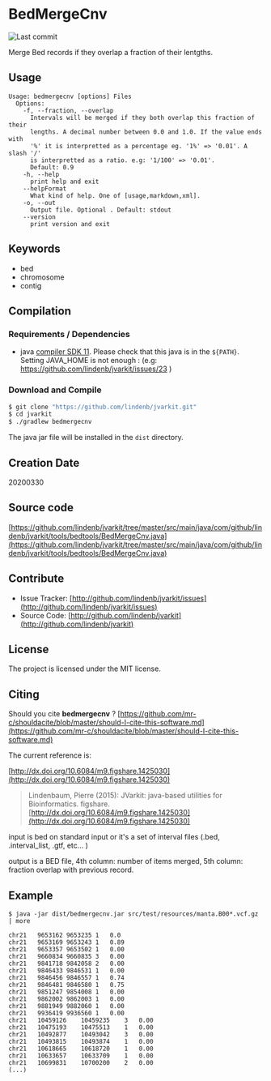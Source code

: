# BedMergeCnv

![Last commit](https://img.shields.io/github/last-commit/lindenb/jvarkit.png)

Merge Bed records if they overlap a fraction of their lentgths.


## Usage

```
Usage: bedmergecnv [options] Files
  Options:
    -f, --fraction, --overlap
      Intervals will be merged if they both overlap this fraction of their 
      lengths. A decimal number between 0.0 and 1.0. If the value ends with 
      '%' it is interpretted as a percentage eg. '1%' => '0.01'. A slash '/' 
      is interpretted as a ratio. e.g: '1/100' => '0.01'.
      Default: 0.9
    -h, --help
      print help and exit
    --helpFormat
      What kind of help. One of [usage,markdown,xml].
    -o, --out
      Output file. Optional . Default: stdout
    --version
      print version and exit

```


## Keywords

 * bed
 * chromosome
 * contig


## Compilation

### Requirements / Dependencies

* java [compiler SDK 11](https://jdk.java.net/11/). Please check that this java is in the `${PATH}`. Setting JAVA_HOME is not enough : (e.g: https://github.com/lindenb/jvarkit/issues/23 )


### Download and Compile

```bash
$ git clone "https://github.com/lindenb/jvarkit.git"
$ cd jvarkit
$ ./gradlew bedmergecnv
```

The java jar file will be installed in the `dist` directory.


## Creation Date

20200330

## Source code 

[https://github.com/lindenb/jvarkit/tree/master/src/main/java/com/github/lindenb/jvarkit/tools/bedtools/BedMergeCnv.java](https://github.com/lindenb/jvarkit/tree/master/src/main/java/com/github/lindenb/jvarkit/tools/bedtools/BedMergeCnv.java)


## Contribute

- Issue Tracker: [http://github.com/lindenb/jvarkit/issues](http://github.com/lindenb/jvarkit/issues)
- Source Code: [http://github.com/lindenb/jvarkit](http://github.com/lindenb/jvarkit)

## License

The project is licensed under the MIT license.

## Citing

Should you cite **bedmergecnv** ? [https://github.com/mr-c/shouldacite/blob/master/should-I-cite-this-software.md](https://github.com/mr-c/shouldacite/blob/master/should-I-cite-this-software.md)

The current reference is:

[http://dx.doi.org/10.6084/m9.figshare.1425030](http://dx.doi.org/10.6084/m9.figshare.1425030)

> Lindenbaum, Pierre (2015): JVarkit: java-based utilities for Bioinformatics. figshare.
> [http://dx.doi.org/10.6084/m9.figshare.1425030](http://dx.doi.org/10.6084/m9.figshare.1425030)


input is bed on standard input or it's a set of interval files (.bed, .interval_list, .gtf, etc... )

output is a BED file, 4th column: number of items merged, 5th column: fraction overlap with previous record.

## Example

```
$ java -jar dist/bedmergecnv.jar src/test/resources/manta.B00*.vcf.gz | more

chr21	9653162	9653235	1	0.0
chr21	9653169	9653243	1	0.89
chr21	9653357	9653502	1	0.00
chr21	9660834	9660835	3	0.00
chr21	9841718	9842058	2	0.00
chr21	9846433	9846531	1	0.00
chr21	9846456	9846557	1	0.74
chr21	9846481	9846580	1	0.75
chr21	9851247	9854008	1	0.00
chr21	9862002	9862003	1	0.00
chr21	9881949	9882060	1	0.00
chr21	9936419	9936560	1	0.00
chr21	10459126	10459235	3	0.00
chr21	10475193	10475513	1	0.00
chr21	10492877	10493042	3	0.00
chr21	10493815	10493874	1	0.00
chr21	10618665	10618720	1	0.00
chr21	10633657	10633709	1	0.00
chr21	10699831	10700200	2	0.00
(...)
```


